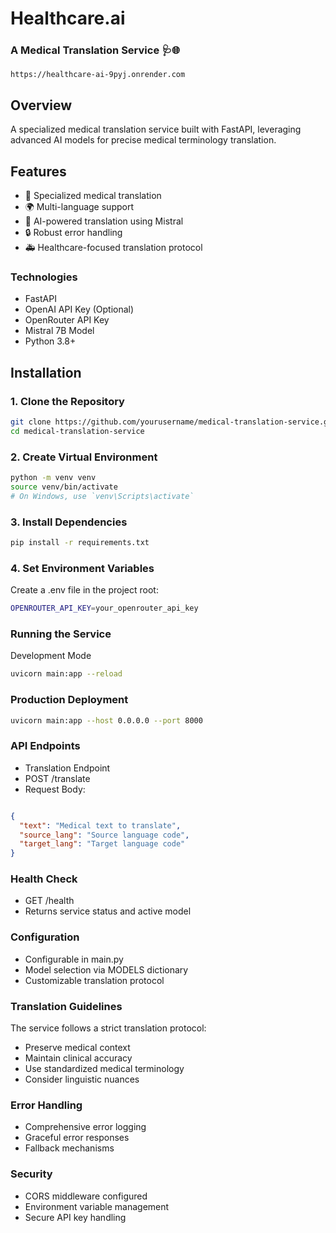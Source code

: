 # Healthcare.ai
### A Medical Translation Service 🩺🌐

``` Live link
https://healthcare-ai-9pyj.onrender.com
```
## Overview
A specialized medical translation service built with FastAPI, leveraging advanced AI models for precise medical terminology translation.

## Features
- 🔬 Specialized medical translation
- 🌍 Multi-language support
- 🤖 AI-powered translation using Mistral
- 🔒 Robust error handling
- 🚑 Healthcare-focused translation protocol



### Technologies
- FastAPI
- OpenAI API Key (Optional)
- OpenRouter API Key
- Mistral 7B Model
- Python 3.8+

## Installation

### 1. Clone the Repository
```bash
git clone https://github.com/yourusername/medical-translation-service.git
cd medical-translation-service
```

### 2. Create Virtual Environment
```BASH
python -m venv venv
source venv/bin/activate
# On Windows, use `venv\Scripts\activate`

```
### 3. Install Dependencies
```BASH
pip install -r requirements.txt
```

### 4. Set Environment Variables
Create a .env file in the project root:
```BASH
OPENROUTER_API_KEY=your_openrouter_api_key
```

### Running the Service
Development Mode
```BASH
uvicorn main:app --reload
```
### Production Deployment
```BASH
uvicorn main:app --host 0.0.0.0 --port 8000
```
### API Endpoints
- Translation Endpoint
- POST /translate
- Request Body:
```JSON

{
  "text": "Medical text to translate",
  "source_lang": "Source language code",
  "target_lang": "Target language code"
}
```
### Health Check
- GET /health
- Returns service status and active model

### Configuration
- Configurable in main.py
- Model selection via MODELS dictionary
- Customizable translation protocol

### Translation Guidelines
The service follows a strict translation protocol:
- Preserve medical context
- Maintain clinical accuracy
- Use standardized medical terminology
- Consider linguistic nuances

### Error Handling
- Comprehensive error logging
- Graceful error responses
- Fallback mechanisms

### Security
- CORS middleware configured
- Environment variable management
- Secure API key handling
